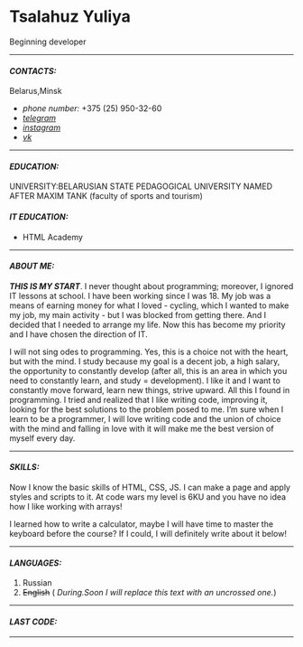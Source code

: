 # Tsalahuz Yuliya
Beginning developer

---
#### ***CONTACTS:*** 
Belarus,Minsk
 - *phone number:* +375 (25) 950-32-60
 - [*telegram*](https://t.me/JlKol)
 - [*instagram*](https://www.instagram.com/jlkol_/)
 - [*vk*](https://vk.com/jlkol)

---
#### ***EDUCATION:***  
UNIVERSITY:BELARUSIAN STATE PEDAGOGICAL UNIVERSITY NAMED AFTER MAXIM TANK 
(faculty of sports and tourism)
#### ***IT EDUCATION:***
- HTML Academy
 
---
#### ***ABOUT ME:***
***THIS IS MY START***.
I never thought about programming; moreover, I ignored IT lessons at school.
I have been working since I was 18. My job was a means of earning money for what I loved - cycling, which I wanted to make my job, my main activity - but I was blocked from getting there.
And I decided that I needed to arrange my life. Now this has become my priority and I have chosen the direction of IT.


I will not sing odes to programming. Yes, this is a choice not with the heart, but with the mind. I study because my goal is a decent job, a high salary, the opportunity to constantly develop (after all, this is an area in which you need to constantly learn, and study = development). I like it and I want to constantly move forward, learn new things, strive upward. All this I found in programming. I tried and realized that I like writing code, improving it, looking for the best solutions to the problem posed to me. I’m sure when I learn to be a programmer, I will love writing code and the union of choice with the mind and falling in love with it will make me the best version of myself every day.

---
#### ***SKILLS:***
Now I know the basic skills of HTML, CSS, JS.
I can make a page and apply styles and scripts to it. At code wars my level is 6KU and you have no idea how I like working with arrays!

I learned how to write a calculator, maybe I will have time to master the keyboard before the course? If I could, I will definitely write about it below!

---
#### ***LANGUAGES:***
1. Russian
2. ~~English~~ ( *During.Soon I will replace this text with an uncrossed one.*)

---
#### ***LAST CODE:***
---